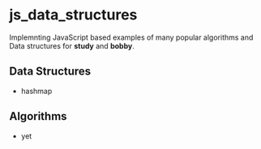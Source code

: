 # js_data_structures
Implemnting JavaScript based examples of many popular algorithms and Data structures for **study** and **bobby**.

## Data Structures
- hashmap

## Algorithms
- yet
